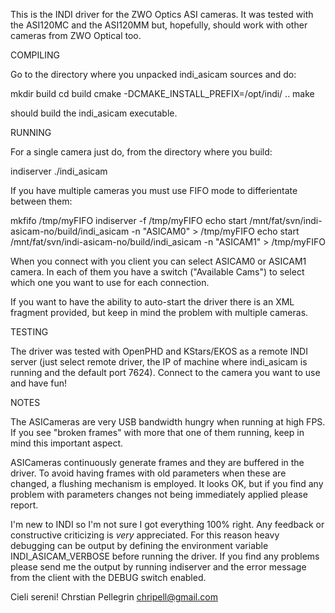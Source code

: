 
This is the INDI driver for the ZWO Optics ASI cameras. It was tested
with the ASI120MC and the ASI120MM but, hopefully, should work with
other cameras from ZWO Optical too.

COMPILING

Go to the directory where  you unpacked indi_asicam sources and do:

mkdir build
cd build
cmake -DCMAKE_INSTALL_PREFIX=/opt/indi/ ..
make

should build the indi_asicam executable.

RUNNING

For a single camera just do, from the directory where you build:

indiserver ./indi_asicam

If you have multiple cameras you must use FIFO mode to differientate
between them:

mkfifo /tmp/myFIFO
indiserver -f /tmp/myFIFO
echo start /mnt/fat/svn/indi-asicam-no/build/indi_asicam -n \"ASICAM0\" > /tmp/myFIFO 
echo start /mnt/fat/svn/indi-asicam-no/build/indi_asicam -n \"ASICAM1\" > /tmp/myFIFO 

When you connect with you client you can select ASICAM0 or ASICAM1
camera. In each of them you have a switch ("Available Cams") to select
which one you want to use for each connection.

If you want to have the ability to auto-start the driver there is an
XML fragment provided, but keep in mind the problem with multiple
cameras.

TESTING

The driver was tested with OpenPHD and KStars/EKOS as a remote INDI
server (just select remote driver, the IP of machine where indi_asicam
is running and the default port 7624). Connect to the camera you want
to use and have fun!

NOTES

The ASICameras are very USB bandwidth hungry when running at high
FPS. If you see "broken frames" with more that one of them running,
keep in mind this important aspect.

ASICameras continuously generate frames and they are buffered in the
driver. To avoid having frames with old parameters when these are
changed, a flushing mechanism is employed. It looks OK, but if you
find any problem with parameters changes not being immediately applied
please report.

I'm new to INDI so I'm not sure I got everything 100% right. Any
feedback or constructive criticizing is *very* appreciated. For this
reason heavy debugging can be output by defining the environment
variable INDI_ASICAM_VERBOSE before running the driver. If you find
any problems please send me the output by running indiserver and the
error message from the client with the DEBUG switch enabled.

Cieli sereni!
Chrstian Pellegrin <chripell@gmail.com>
